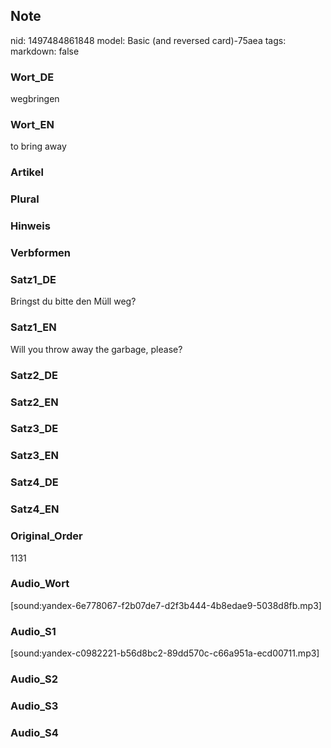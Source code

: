 ## Note
nid: 1497484861848
model: Basic (and reversed card)-75aea
tags: 
markdown: false

### Wort_DE
wegbringen

### Wort_EN
to bring away

### Artikel


### Plural


### Hinweis


### Verbformen


### Satz1_DE
Bringst du bitte den Müll weg?

### Satz1_EN
Will you throw away the garbage, please?

### Satz2_DE


### Satz2_EN


### Satz3_DE


### Satz3_EN


### Satz4_DE


### Satz4_EN


### Original_Order
1131

### Audio_Wort
[sound:yandex-6e778067-f2b07de7-d2f3b444-4b8edae9-5038d8fb.mp3]

### Audio_S1
[sound:yandex-c0982221-b56d8bc2-89dd570c-c66a951a-ecd00711.mp3]

### Audio_S2


### Audio_S3


### Audio_S4

